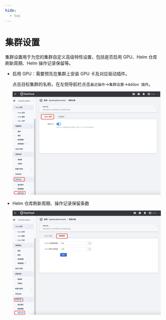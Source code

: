 ```yaml
---
hide:
  - toc
---
```


# 集群设置

集群设置用于为您的集群自定义高级特性设置，包括是否启用 GPU、Helm 仓库刷新周期、Helm 操作记录保留等。

- 启用 GPU：需要预先在集群上安装 GPU 卡及对应驱动插件。

    点击目标集群的名称，在左侧导航栏点击`最近操作`->`集群设置`->`Addon 插件`。

    ![gpu](../../images/settings01.png)

- Helm 仓库刷新周期、操作记录保留条数

    ![gpu](../../images/settings02.png)
